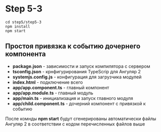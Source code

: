 # Step 5-3

```
cd step5/step5-3
npm install
npm start
```

## Простоя привязка к событию дочернего компонента

* **package.json** - зависимости и запуск компилятора с сервером
* **tsconfig.json** - крнфигурирования TypeScrip для Ангуляр 2
* **systemjs.config.js** - конфигурация для загрузчика модулей
* **index.html** - подключение всего
* **app/app.component.ts** - главный компонент
* **app/app.module.ts** - главный модуль
* **app/main.ts** - инициализация и запуск главного модуля
* **app/child.component.ts** - дочерний компонент с привязкой к событию

После комнды **npm start** будут сгенерированы автоматически файлы Ангуляр 2 в соответствии с кодом перечисленных файлов выше
